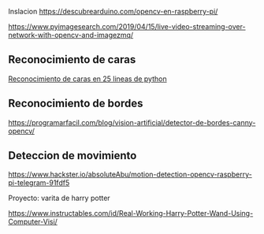 Inslacion https://descubrearduino.com/opencv-en-raspberry-pi/

https://www.pyimagesearch.com/2019/04/15/live-video-streaming-over-network-with-opencv-and-imagezmq/

## Reconocimiento de caras

[Reconocimiento de caras en 25 lineas de python](https://realpython.com/face-recognition-with-python/)

## Reconocimiento de bordes

https://programarfacil.com/blog/vision-artificial/detector-de-bordes-canny-opencv/

## Deteccion de movimiento

https://www.hackster.io/absoluteAbu/motion-detection-opencv-raspberry-pi-telegram-91fdf5

Proyecto: varita de harry potter

https://www.instructables.com/id/Real-Working-Harry-Potter-Wand-Using-Computer-Visi/
